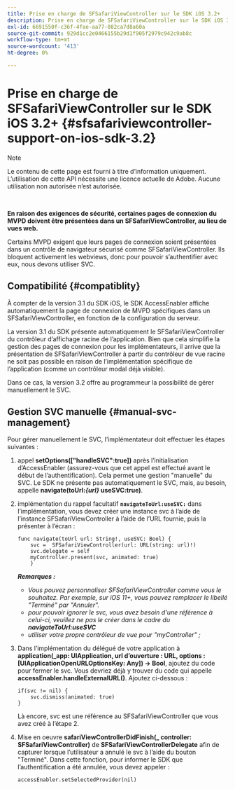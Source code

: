 ```yaml
---
title: Prise en charge de SFSafariViewController sur le SDK iOS 3.2+
description: Prise en charge de SFSafariViewController sur le SDK iOS 3.2+
exl-id: 6691550f-c36f-4fae-aa77-082ca7d8a60a
source-git-commit: 929d1cc2e0466155b29d1f905f2979c942c9ab8c
workflow-type: tm+mt
source-wordcount: '413'
ht-degree: 0%

---
```


# Prise en charge de SFSafariViewController sur le SDK iOS 3.2+ {#sfsafariviewcontroller-support-on-ios-sdk-3.2}

>[!NOTE]
>
>Le contenu de cette page est fourni à titre d’information uniquement. L’utilisation de cette API nécessite une licence actuelle de Adobe. Aucune utilisation non autorisée n’est autorisée.

</br>


**En raison des exigences de sécurité, certaines pages de connexion du MVPD doivent être présentées dans un SFSafariViewController, au lieu de vues web.**

Certains MVPD exigent que leurs pages de connexion soient présentées dans un contrôle de navigateur sécurisé comme SFSafariViewController. Ils bloquent activement les webviews, donc pour pouvoir s’authentifier avec eux, nous devons utiliser SVC.

## Compatibilité {#compatiblity}

À compter de la version 3.1 du SDK iOS, le SDK AccessEnabler affiche automatiquement la page de connexion de MVPD spécifiques dans un SFSafariViewController, en fonction de la configuration du serveur.

La version 3.1 du SDK présente automatiquement le SFSafariViewController du contrôleur d’affichage racine de l’application. Bien que cela simplifie la gestion des pages de connexion pour les implémentateurs, il arrive que la présentation de SFSafariViewController à partir du contrôleur de vue racine ne soit pas possible en raison de l’implémentation spécifique de l’application (comme un contrôleur modal déjà visible).

Dans ce cas, la version 3.2 offre au programmeur la possibilité de gérer manuellement le SVC.

## Gestion SVC manuelle {#manual-svc-management}

Pour gérer manuellement le SVC, l’implémentateur doit effectuer les étapes suivantes :


1. appel **setOptions([&quot;handleSVC&quot;:true])** après l’initialisation d’AccessEnabler (assurez-vous que cet appel est effectué avant le début de l’authentification). Cela permet une gestion &quot;manuelle&quot; du SVC. Le SDK ne présente pas automatiquement le SVC, mais, au besoin, appelle **navigate(toUrl:*{url}* useSVC:true)**.

1. implémentation du rappel facultatif **`navigateToUrl:useSVC:`** dans l’implémentation, vous devez créer une instance svc à l’aide de l’instance SFSafariViewController à l’aide de l’URL fournie, puis la présenter à l’écran :

   ```obj-c
   func navigate(toUrl url: String!, useSVC: Bool) {
       svc =  SFSafariViewController(url: URL(string: url)!)
       svc.delegate = self
       myController.present(svc, animated: true)
       }
   ```

   ***Remarques :***

   - *Vous pouvez personnaliser SFSafariViewController comme vous le souhaitez. Par exemple, sur iOS 11+, vous pouvez remplacer le libellé &quot;Terminé&quot; par &quot;Annuler&quot;.*
   - *pour pouvoir ignorer le svc, vous avez besoin d&#39;une référence à celui-ci, veuillez ne pas le créer dans le cadre du **navigateToUrl:useSVC***
   - *utiliser votre propre contrôleur de vue pour &quot;myController&quot; ;*


1. Dans l’implémentation du délégué de votre application à **application(\_app: UIApplication, url d’ouverture : URL, options : \[UIApplicationOpenURLOptionsKey: Any\]) -\> Bool**, ajoutez du code pour fermer le svc. Vous devriez déjà y trouver du code qui appelle **accessEnabler.handleExternalURL()**. Ajoutez ci-dessous :

   ```obj-c
   if(svc != nil) {
       svc.dismiss(animated: true)
   }
   ```

   Là encore, svc est une référence au SFSafariViewController que vous avez créé à l’étape 2.


1. Mise en oeuvre **safariViewControllerDidFinish(\_ controller: SFSafariViewController)** de **SFSafariViewControllerDelegate** afin de capturer lorsque l’utilisateur a annulé le svc à l’aide du bouton &quot;Terminé&quot;. Dans cette fonction, pour informer le SDK que l’authentification a été annulée, vous devez appeler :

   ```obj-c
   accessEnabler.setSelectedProvider(nil)
   ```
